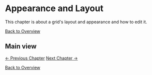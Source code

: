 # Appearance and Layout

This chapter is about a grid's layout and appearance and how to edit it.

[Back to Overview](index.md)

## Main view


[&#x2190; Previous Chapter](navigation.md) [Next Chapter &#x2192;](appearance_layout.md)

[Back to Overview](index.md)



